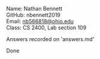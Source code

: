   Name: Nathan Bennett  
GitHub: nbennett2019  
 Email: nb566818@ohio.edu  
 Class: CS 2400, Lab section 109  

Answers recorded on 'answers.md'  

Done  

